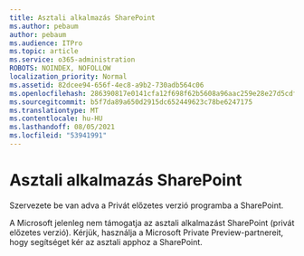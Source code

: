 ```yaml
---
title: Asztali alkalmazás SharePoint
ms.author: pebaum
author: pebaum
ms.audience: ITPro
ms.topic: article
ms.service: o365-administration
ROBOTS: NOINDEX, NOFOLLOW
localization_priority: Normal
ms.assetid: 82dcee94-656f-4ec8-a9b2-730adb564c06
ms.openlocfilehash: 286390817e0141cfa12f698f62b5608a96aac259e28e27d5cdf6e0b1a935d752
ms.sourcegitcommit: b5f7da89a650d2915dc652449623c78be6247175
ms.translationtype: MT
ms.contentlocale: hu-HU
ms.lasthandoff: 08/05/2021
ms.locfileid: "53941991"
---
```

# <a name="desktop-app-for-sharepoint"></a>Asztali alkalmazás SharePoint

Szervezete be van adva a Privát előzetes verzió programba a SharePoint.

A Microsoft jelenleg nem támogatja az asztali alkalmazást SharePoint (privát előzetes verzió). Kérjük, használja a Microsoft Private Preview-partnereit, hogy segítséget kér az asztali apphoz a SharePoint.

